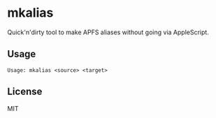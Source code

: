 # mkalias

Quick'n'dirty tool to make APFS aliases without going via AppleScript.

## Usage

```
Usage: mkalias <source> <target>
```

## License

MIT
